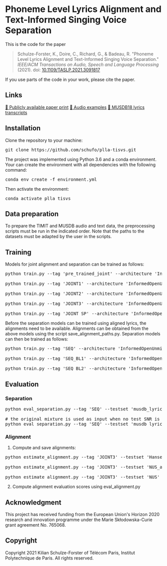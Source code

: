# Phoneme Level Lyrics Alignment and Text-Informed Singing Voice Separation

This is the code for the paper

> Schulze-Forster, K., Doire, C., Richard, G., & Badeau, R. "Phoneme Level Lyrics Alignment and Text-Informed Singing Voice Separation." *IEEE/ACM Transactions on Audio, Speech and Language Processing* (2021). doi: [10.1109/TASLP.2021.3091817](https://doi.org/10.1109/TASLP.2021.3091817)

If you use parts of the code in your work, please cite the paper.

## Links
[:page_facing_up: Publicly available paper print](https://hal.telecom-paris.fr/hal-03255334)
[:loudspeaker: Audio examples](https://schufo.github.io/plla_tisvs/)
[:memo: MUSDB18 lyrics transcripts](https://doi.org/10.5281/zenodo.3989267)

## Installation
Clone the repository to your machine:
<pre>
git clone https://github.com/schufo/plla-tisvs.git
</pre>

The project was implemented using Python 3.6 and a conda environment.
Your can create the environment with all dependencies with the following command:
<pre>
conda env create -f environment.yml
</pre>

Then activate the environment:
<pre>
conda activate plla_tisvs
</pre>

## Data preparation

To prepare the TIMIT and MUSDB audio and text data, the preprocessing scripts must be run in the indicated order.
Note that the paths to the datasets must be adapted by the user in the scripts.

## Training

Models for joint alignment and separation can be trained as follows:
<pre>
python train.py --tag 'pre_trained_joint' --architecture 'InformedOpenUnmix3' --attention 'dtw' --dataset 'timit_music' --text-units 'cmu_phonemes' --epochs 66 --batch-size 16 --nb-channels 1 --nb-workers 4 --samplerate 16000 --nfft 512 --nhop 256 --weight-decay 0 --lr 0.001  --comment 'pre training on speech music mixtures'

python train.py --tag 'JOINT1' --architecture 'InformedOpenUnmix3' --wst-model 'pre_trained_joint' --attention 'dtw' --dataset 'musdb_lyrics' --text-units 'cmu_phonemes' --space-token-only --epochs 2000 --batch-size 16 --nb-channels 1 --nb-workers 4 --samplerate 16000 --nfft 512 --nhop 256 --weight-decay 0 --lr 0.001 --comment '...'

python train.py --tag 'JOINT2' --architecture 'InformedOpenUnmix3' --wst-model 'pre_trained_joint' --attention 'dtw' --dataset 'blended' --speech-examples 1000 --text-units 'cmu_phonemes' --space-token-only --epochs 2000 --batch-size 16 --nb-channels 1 --nb-workers 4 --samplerate 16000 --nfft 512 --nhop 256 --weight-decay 0 --lr 0.001 --comment 'like JOINT1 but added speech examples to trainig set'

python train.py --tag 'JOINT3' --architecture 'InformedOpenUnmix3' --wst-model 'pre_trained_joint' --attention 'dtw' --dataset 'blended' --speech-examples 1000 --text-units 'cmu_phonemes' --space-token-only --add-silence --epochs 2000 --batch-size 16 --nb-channels 1 --nb-workers 4 --samplerate 16000 --nfft 512 --nhop 256 --weight-decay 0 --lr 0.001 --comment 'like JOINT2 but added silence to singing voice examples'

python train.py --tag 'JOINT_SP' --architecture 'InformedOpenUnmix3' --attention 'dtw' --dataset 'timit_music' --text-units 'cmu_phonemes' --epochs 2000 --batch-size 16 --nb-channels 1 --nb-workers 4 --samplerate 16000 --nfft 512 --nhop 256 --weight-decay 0 --lr 0.001 --comment 'trained only on speech-music mixtures'
</pre>

Before the separation models can be trained using aligned lyrics, the alignments need to be available.
Alignments can be obtained from the above models using the script save_alignment_paths.py. 
Separation models can then be trained as follows:

<pre>
python train.py --tag 'SEQ' --architecture 'InformedOpenUnmix3NA2' --dataset 'musdb_lyrics' --text-units 'cmu_phonemes' --alignment-from 'JOINT3' --space-token-only --epochs 2000 --batch-size 16 --nb-channels 1 --nb-workers 4 --samplerate 16000 --nfft 512 --nhop 256 --weight-decay 0 --lr 0.001 --comment 'informed with aligned text'

python train.py --tag 'SEQ_BL1' --architecture 'InformedOpenUnmix3NA2' --dataset 'musdb_lyrics' --text-units 'ones' --alignment-from 'JOINT3' --fake-alignment --space-token-only --epochs 2000 --batch-size 16 --nb-channels 1 --nb-workers 4 --samplerate 16000 --nfft 512 --nhop 256 --weight-decay 0 --lr 0.001 --comment 'informed with a constant representation and a constant alignment'

python train.py --tag 'SEQ_BL2' --architecture 'InformedOpenUnmix3NA2' --dataset 'musdb_lyrics' --text-units 'voice_activity' --alignment-from 'JOINT3' --space-token-only --epochs 2000 --batch-size 16 --nb-channels 1 --nb-workers 4 --samplerate 16000 --nfft 512 --nhop 256 --weight-decay 0 --lr 0.001 --comment 'informed with voice activity information derived from aligned text'
</pre>

## Evaluation

### Separation
<pre>
python eval_separation.py --tag 'SEQ' --testset 'musdb_lyrics' --test-snr 5

# the original mixture is used as input when no test SNR is specified
python eval_separation.py --tag 'SEQ' --testset 'musdb_lyrics'
</pre>

### Alignment
1. Compute and save alignments:
<pre>
python estimate_alignment.py --tag 'JOINT3' --testset 'Hansen'

python estimate_alignment.py --tag 'JOINT3' --testset 'NUS_acapella'

python estimate_alignment.py --tag 'JOINT3' --testset 'NUS' --snr 0
</pre>

2. Compute alignment evaluation scores using eval_alignment.py

## Acknowledgment

This project has received funding from the European Union's Horizon 2020 research and innovation programme under the Marie Skłodowska-Curie grant agreement No. 765068.

## Copyright

Copyright 2021 Kilian Schulze-Forster of Télécom Paris, Institut Polytechnique de Paris.
All rights reserved.
